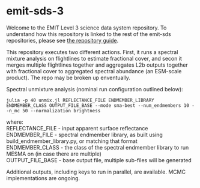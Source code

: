 # emit-sds-3

Welcome to the EMIT Level 3 science data system repository.  To understand how this repository is linked to the rest of the emit-sds repositories, please see [the repository guide](https://github.jpl.nasa.gov/emit-sds/emit-main/wiki/Repository-Guide).

This repository executes two different actions. First, it runs a spectral mixture analysis on flightlines to estimate fractional cover, and secon it merges multiple flightlines together and aggregates L2b outputs together with fractional cover to aggregated spectral abundance (an ESM-scale product).  The repo may be broken up enventually.

Spectral unmixture analysis (nominal run configuration outlined below):

```
julia -p 40 unmix.jl REFLECTANCE_FILE ENDMEMBER_LIBRARY ENDMEMBER_CLASS OUTPUT_FILE_BASE --mode sma-best --num_endmembers 10 --n_mc 50 --normalization brightness
```


where:<br>
REFLECTANCE_FILE - input apparent surface reflectance<br>
ENDMEMBER_FILE - spectral endmember library, as built using build_endmember_library.py, or matching that format<br>
ENDMEMBER_CLASS - the class of the spectral endmember library to run MESMA on (in case there are multiple)<br>
OUTPUT_FILE_BASE - base output file, multiple sub-files will be generated<br>

Additional outputs, including keys to run in parallel, are available.  MCMC implementations are ongoing.<br>

